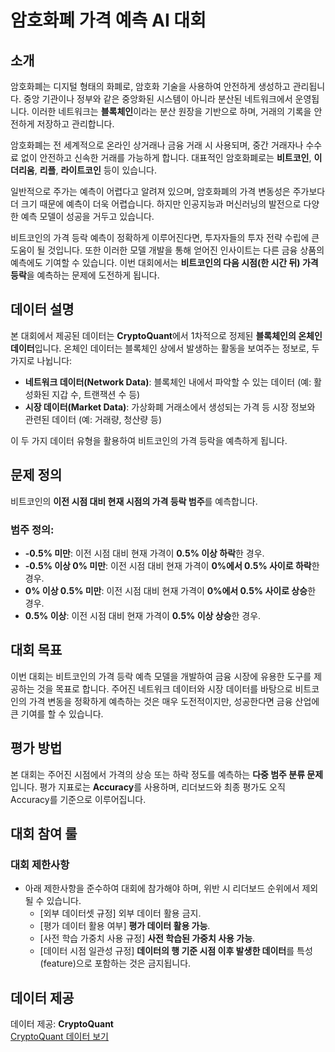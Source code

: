 # 암호화폐 가격 예측 AI 대회

## 소개
암호화폐는 디지털 형태의 화폐로, 암호화 기술을 사용하여 안전하게 생성하고 관리됩니다. 중앙 기관이나 정부와 같은 중앙화된 시스템이 아니라 분산된 네트워크에서 운영됩니다. 이러한 네트워크는 **블록체인**이라는 분산 원장을 기반으로 하며, 거래의 기록을 안전하게 저장하고 관리합니다.

암호화폐는 전 세계적으로 온라인 상거래나 금융 거래 시 사용되며, 중간 거래자나 수수료 없이 안전하고 신속한 거래를 가능하게 합니다. 대표적인 암호화폐로는 **비트코인**, **이더리움**, **리플**, **라이트코인** 등이 있습니다.

일반적으로 주가는 예측이 어렵다고 알려져 있으며, 암호화폐의 가격 변동성은 주가보다 더 크기 때문에 예측이 더욱 어렵습니다. 하지만 인공지능과 머신러닝의 발전으로 다양한 예측 모델이 성공을 거두고 있습니다.

비트코인의 가격 등락 예측이 정확하게 이루어진다면, 투자자들의 투자 전략 수립에 큰 도움이 될 것입니다. 또한 이러한 모델 개발을 통해 얻어진 인사이트는 다른 금융 상품의 예측에도 기여할 수 있습니다. 이번 대회에서는 **비트코인의 다음 시점(한 시간 뒤) 가격 등락**을 예측하는 문제에 도전하게 됩니다.

## 데이터 설명
본 대회에서 제공된 데이터는 **CryptoQuant**에서 1차적으로 정제된 **블록체인의 온체인 데이터**입니다. 온체인 데이터는 블록체인 상에서 발생하는 활동을 보여주는 정보로, 두 가지로 나뉩니다:

- **네트워크 데이터(Network Data)**: 블록체인 내에서 파악할 수 있는 데이터 (예: 활성화된 지갑 수, 트랜잭션 수 등)
- **시장 데이터(Market Data)**: 가상화폐 거래소에서 생성되는 가격 등 시장 정보와 관련된 데이터 (예: 거래량, 청산량 등)

이 두 가지 데이터 유형을 활용하여 비트코인의 가격 등락을 예측하게 됩니다.

## 문제 정의
비트코인의 **이전 시점 대비 현재 시점의 가격 등락 범주**를 예측합니다.

### 범주 정의:
- **-0.5% 미만**: 이전 시점 대비 현재 가격이 **0.5% 이상 하락**한 경우.
- **-0.5% 이상 0% 미만**: 이전 시점 대비 현재 가격이 **0%에서 0.5% 사이로 하락**한 경우.
- **0% 이상 0.5% 미만**: 이전 시점 대비 현재 가격이 **0%에서 0.5% 사이로 상승**한 경우.
- **0.5% 이상**: 이전 시점 대비 현재 가격이 **0.5% 이상 상승**한 경우.

## 대회 목표
이번 대회는 비트코인의 가격 등락 예측 모델을 개발하여 금융 시장에 유용한 도구를 제공하는 것을 목표로 합니다. 주어진 네트워크 데이터와 시장 데이터를 바탕으로 비트코인의 가격 변동을 정확하게 예측하는 것은 매우 도전적이지만, 성공한다면 금융 산업에 큰 기여를 할 수 있습니다.

## 평가 방법
본 대회는 주어진 시점에서 가격의 상승 또는 하락 정도를 예측하는 **다중 범주 분류 문제**입니다. 평가 지표로는 **Accuracy**를 사용하며, 리더보드와 최종 평가도 오직 Accuracy를 기준으로 이루어집니다.

## 대회 참여 룰

### 대회 제한사항
- 아래 제한사항을 준수하여 대회에 참가해야 하며, 위반 시 리더보드 순위에서 제외될 수 있습니다.
  * [외부 데이터셋 규정] 외부 데이터 활용 금지.
  * [평가 데이터 활용 여부] **평가 데이터 활용 가능**.
  * [사전 학습 가중치 사용 규정] **사전 학습된 가중치 사용 가능**.
  * [데이터 시점 일관성 규정] **데이터의 행 기준 시점 이후 발생한 데이터**를 특성(feature)으로 포함하는 것은 금지됩니다.

## 데이터 제공
데이터 제공: **CryptoQuant**  
[CryptoQuant 데이터 보기](https://cryptoquant.com/ko/community/discover)
